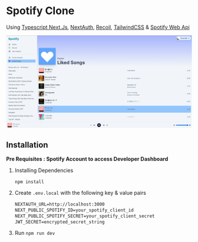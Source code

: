 # Spotify Clone

Using [Typescript Next.Js](https://nextjs.org), [NextAuth](https://next-auth.js.org), [Recoil](https://recoiljs.org), [TailwindCSS](https://tailwindcss.com) & [Spotify Web Api](https://developer.spotify.com)

![Spotify Clone](/public/ss.png "Spotify Clone")

## Installation

**Pre Requisites : Spotify Account to access Developer Dashboard**

1. Installing Dependencies

    ```
    npm install
    ```

2. Create `.env.local` with the following key & value pairs

    ```
    NEXTAUTH_URL=http://localhost:3000
    NEXT_PUBLIC_SPOTIFY_ID=your_spotify_client_id
    NEXT_PUBLIC_SPOTIFY_SECRET=your_spotify_client_secret
    JWT_SECRET=encrypted_secret_string
    ```

3. Run `npm run dev`
